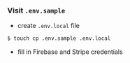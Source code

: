 ### Visit `.env.sample`

- create `.env.local` file

```sh
$ touch cp .env.sample .env.local
```

- fill in Firebase and Stripe credentials
